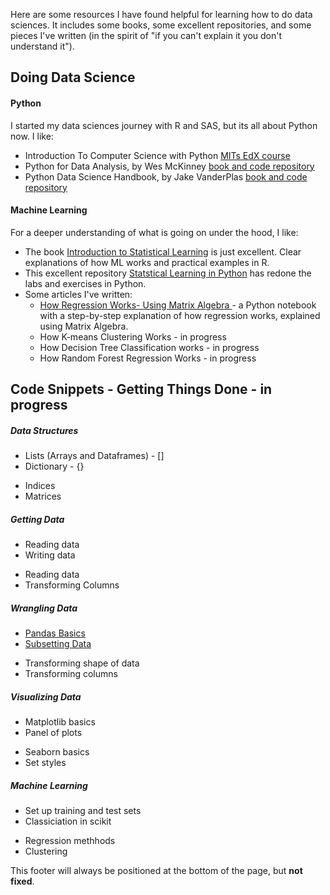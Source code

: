 Here are some resources I have found helpful for learning how to do data sciences.  It includes some books, some excellent repositories, and some pieces I've written (in the spirit of "if you can't explain it you don't understand it"). 

## Doing Data Science

#### Python
I started my data sciences journey with R and SAS, but its all about Python now. I like:
* Introduction To Computer Science with Python <a href="https://www.edx.org/course/introduction-to-computer-science-and-programming-7" rel="nofollow"> MITs EdX course</a>
* Python for Data Analysis, by Wes McKinney <a href="https://github.com/wesm/pydata-book/" rel="nofollow"> book and code repository</a>
* Python Data Science Handbook, by Jake VanderPlas <a href="https://jakevdp.github.io/PythonDataScienceHandbook/" rel="nofollow"> book and code repository</a>

#### Machine Learning
For a deeper understanding of what is going on under the hood, I like: 
* The book <a href="http://faculty.marshall.usc.edu/gareth-james/ISL/" rel="nofollow">Introduction to Statistical Learning</a> is just excellent. Clear explanations of how ML works and practical examples in R. 
* This excellent repository <a href="https://github.com/JWarmenhoven/ISLR-python" rel="nofollow">Statstical Learning in Python</a>  has redone the labs and exercises in Python.
* Some articles I've written:
    * <a href="https://mattconners.github.io/RegressionusingMatrixAlgebra"> How Regression Works- Using Matrix Algebra </a> - a Python notebook with a step-by-step explanation of how regression works, explained using Matrix Algebra.
    * How K-means Clustering Works  - in progress
    * How Decision Tree Classification works - in progress
    * How Random Forest Regression Works - in progress 

## Code Snippets - Getting Things Done - in progress
##### Data Structures
<div class="div1">
    <ul>
        <li>Lists (Arrays and Dataframes) - [] </li>
        <li>Dictionary - {}</li>
    </ul>
</div>

<div class="div2">
    <ul>
        <li>Indices </li>
        <li>Matrices </li>
    </ul>
   
  </div>

##### Getting Data
<div class="div1">
    <ul>
        <li>Reading data</li>
        <li>Writing data</li>
    </ul>
</div>

<div class="div2">
    <ul>
        <li>Reading data </li>
        <li>Transforming Columns </li>
    </ul>
   
  </div>


  
#####  Wrangling Data
<div class="div1">
    <ul>
        <li><a href="https://mattconners.github.io/docs/pandasmd"> Pandas Basics </a></li>
        <li><a href="https://mattconners.github.io/docs/Subsetting_Data"> Subsetting Data </a></li>
    </ul>
</div>

<div class="div2">
    <ul>
        <li>Transforming shape of data </li>
        <li>Transforming columns </li>
    </ul>
   
  </div>

#####  Visualizing Data
<div class="div1">
    <ul>
        <li>Matplotlib basics</li>
        <li>Panel of plots</li>
    </ul>
</div>

<div class="div2">
    <ul>
        <li>Seaborn basics</li>
        <li>Set styles</li>
    </ul>
   
  </div>

#####  Machine Learning
<div class="div1">
    <ul>
        <li>Set up training and test sets</li>
        <li>Classiciation in scikit</li>
    </ul>
</div>

<div class="div2">
    <ul>
        <li>Regression methhods </li>
        <li>Clustering </li>
    </ul>
   
  </div>
  


<div class="footer sticky-footer">This footer will always be positioned at the bottom of the page, but <strong>not fixed</strong>.</div>
